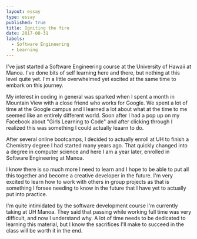 ```yaml
---
layout: essay
type: essay
published: true
title: Igniting the fire
date: 2017-08-31
labels:
  - Software Engineering
  - Learning
---
```


I've just started a Software Engineering course at the University of Hawaii at Manoa.
I've done bits of self learning here and there, but nothing at this level quite yet. 
I'm a little overwhelmed yet excited at the same time to embark on this journey.

My interest in coding in general was sparked when I spent a month in Mountain View with a close friend who
works for Google.  We spent a lot of time at the Google campus and I learned a lot about what at the time
to me seemed like an entirely different world.  Soon after I had a pop up on my Facebook about "Girls Learning to Code" and after clicking through I realized this was something I could actually leaarn to do. 

After several online bootcamps, I decided to actually enroll at UH to finish a Chemistry degree I had started many years ago. That quickly changed into a degree in computer science and here I am a year later, enrolled in Software Engineering at Manoa.

I know there is so much more I need to learn and I hope to be able to put all this together and become a creative developer in the future. I'm very excited to learn how to work with others in group projects as that is something I forsee needing to know in the future that I have yet to actually put into practice.

I'm quite intimidated by the software development course I'm currently taking at UH Manoa.  They said that passing while working full time was very difficult, and now I understand why.  A lot of time needs to be dedicated to learning this material, but I know the sacrifices I'll make to succeed in the class will be worth it in the end.
